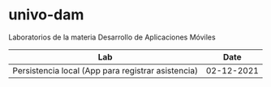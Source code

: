 # univo-dam
Laboratorios de la materia Desarrollo de Aplicaciones Móviles

Lab|Date
-|-
Persistencia local (App para registrar asistencia)|02-12-2021
